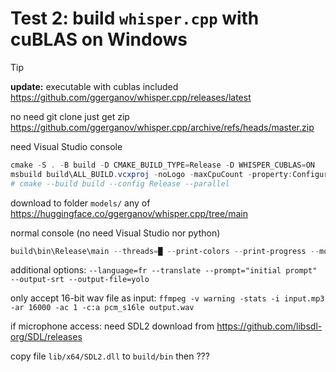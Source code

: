 # Test 2: build `whisper.cpp` with cuBLAS on Windows

> [!TIP]
> **update:** executable with cublas included https://github.com/ggerganov/whisper.cpp/releases/latest

no need git clone just get zip https://github.com/ggerganov/whisper.cpp/archive/refs/heads/master.zip

need Visual Studio console
```powershell
cmake -S . -B build -D CMAKE_BUILD_TYPE=Release -D WHISPER_CUBLAS=ON
msbuild build\ALL_BUILD.vcxproj -noLogo -maxCpuCount -property:Configuration=Release -verbosity:minimal
# cmake --build build --config Release --parallel
```
download to folder `models/` any of https://huggingface.co/ggerganov/whisper.cpp/tree/main

normal console (no need Visual Studio nor python)
```powershell
build\bin\Release\main --threads=█ --print-colors --print-progress --model models\ggml-large.bin --file=samples\jfk.wav
```
additional options: `--language=fr --translate --prompt="initial prompt" --output-srt --output-file=yolo`

only accept 16-bit wav file as input: `ffmpeg -v warning -stats -i input.mp3 -ar 16000 -ac 1 -c:a pcm_s16le output.wav`

if microphone access: need SDL2
download from https://github.com/libsdl-org/SDL/releases

copy file `lib/x64/SDL2.dll` to `build/bin` then ???
